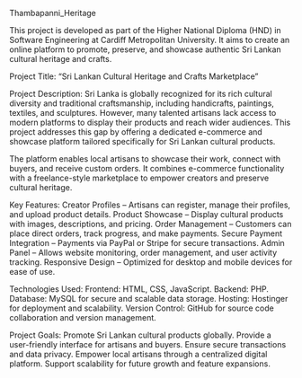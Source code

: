 Thambapanni_Heritage

This project is developed as part of the Higher National Diploma (HND) in Software Engineering at Cardiff Metropolitan University. It aims to create an online platform to promote, preserve, and showcase authentic Sri Lankan cultural heritage and crafts.

Project Title: “Sri Lankan Cultural Heritage and Crafts Marketplace”

Project Description: Sri Lanka is globally recognized for its rich cultural diversity and traditional craftsmanship, including handicrafts, paintings, textiles, and sculptures. However, many talented artisans lack access to modern platforms to display their products and reach wider audiences. This project addresses this gap by offering a dedicated e-commerce and showcase platform tailored specifically for Sri Lankan cultural products.

The platform enables local artisans to showcase their work, connect with buyers, and receive custom orders. It combines e-commerce functionality with a freelance-style marketplace to empower creators and preserve cultural heritage.

Key Features: Creator Profiles – Artisans can register, manage their profiles, and upload product details. Product Showcase – Display cultural products with images, descriptions, and pricing. Order Management – Customers can place direct orders, track progress, and make payments. Secure Payment Integration – Payments via PayPal or Stripe for secure transactions. Admin Panel – Allows website monitoring, order management, and user activity tracking. Responsive Design – Optimized for desktop and mobile devices for ease of use.

Technologies Used: Frontend: HTML, CSS, JavaScript. Backend: PHP. Database: MySQL for secure and scalable data storage. Hosting: Hostinger for deployment and scalability. Version Control: GitHub for source code collaboration and version management.

Project Goals: Promote Sri Lankan cultural products globally. Provide a user-friendly interface for artisans and buyers. Ensure secure transactions and data privacy. Empower local artisans through a centralized digital platform. Support scalability for future growth and feature expansions.
